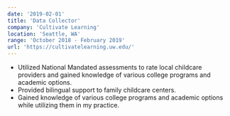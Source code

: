 ```yaml
---
date: '2019-02-01'
title: 'Data Collector'
company: 'Cultivate Learning'
location: 'Seattle, WA'
range: 'October 2018 - February 2019'
url: 'https://cultivatelearning.uw.edu/'
---
```


- Utilized National Mandated assessments to rate local childcare providers and gained knowledge of various college programs and academic options.
- Provided bilingual support to family childcare centers.
- Gained knowledge of various college programs and academic options while utilizing them in my practice.
